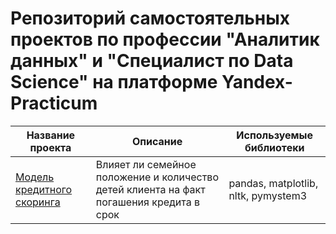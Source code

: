 # Репозиторий самостоятельных проектов по профессии "Аналитик данных" и "Специалист по Data Science" на платформе Yandex-Practicum

| Название проекта                       | Описание                                                                                 | Используемые библиотеки             |
|----------------------------------------|------------------------------------------------------------------------------------------|-------------------------------------|
| [Модель кредитного скоринга](module_2) | Влияет ли семейное положение и количество детей клиента на факт погашения кредита в срок | pandas, matplotlib, nltk, pymystem3 |
